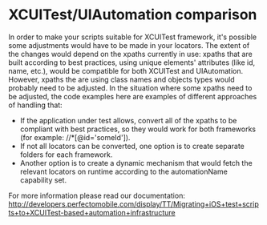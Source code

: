 # XCUITest/UIAutomation comparison 

In order to make your scripts suitable for XCUITest framework, it's possible some adjustments would have to be made in your locators. 
The extent of the changes would depend on the xpaths currently in use: xpaths that are built according to best practices, using unique elements' attributes (like id, name, etc.), would be compatible for both XCUITest and UIAutomation. However, xpaths the are using class names and objects types would probably need to be adjusted. 
In the situation where some xpaths need to be adjusted, the code examples here are examples of different approaches of handling that:
* If the application under test allows, convert all of the xpaths to be compliant with best practices, so they would work for both frameworks (for example: //*[@id='someId']).
* If not all locators can be converted, one option is to create separate folders for each framework.
* Another option is to create a dynamic mechanism that would fetch the relevant locators on runtime according to the automationName capability set. 

For more information please read our documentation: 
http://developers.perfectomobile.com/display/TT/Migrating+iOS+test+scripts+to+XCUITest-based+automation+infrastructure
